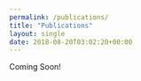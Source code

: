 ```yaml
---
permalink: /publications/
title: "Publications"
layout: single
date: 2018-08-20T03:02:20+00:00
---
```


Coming Soon!
